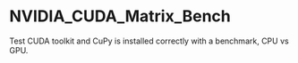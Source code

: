 # NVIDIA_CUDA_Matrix_Bench
Test CUDA toolkit and CuPy is installed correctly with a benchmark, CPU vs GPU.
